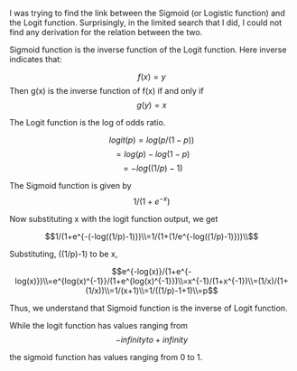 
I was trying to find the link between the Sigmoid (or Logistic function) and the Logit function. Surprisingly, in the limited search that I did, I could not find any derivation for the relation between the two.

Sigmoid function is the inverse function of the Logit function. Here inverse indicates that:

$$f(x) = y$$
Then g(x) is the inverse function of f(x) if and only if
$$g(y) = x$$

The Logit function is the log of odds ratio. 

$$logit(p) = log(p/(1-p))$$
$$         = log(p) - log(1-p)$$
$$         = -log((1/p)-1)$$

The Sigmoid function is given by
$$1/(1+e^{-x})$$

Now substituting x with the logit function output, we get

$$1/(1+e^{-(-log((1/p)-1)})\\=1/(1+(1/e^{-log((1/p)-1)}))\\$$

Substituting, ((1/p)-1) to be x,

$$e^{-log(x)}/(1+e^{-log(x)})\\=e^{log(x)^{-1}}/(1+e^{log(x)^{-1}})\\=x^{-1}/(1+x^{-1})\\=(1/x)/(1+(1/x))\\=1/(x+1)\\=1/((1/p)-1+1)\\=p$$

Thus, we understand that Sigmoid function is the inverse of Logit function.

While the logit function has values ranging from 
$$-infinity to +infinity$$

the sigmoid function has values ranging from 0 to 1.
